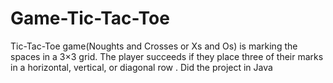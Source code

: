 # Game-Tic-Tac-Toe
Tic-Tac-Toe game(Noughts and Crosses or Xs and Os) is marking the spaces in a 3×3 grid. The player succeeds if they place three of their marks in a horizontal, vertical, or diagonal row .
Did the project in Java
